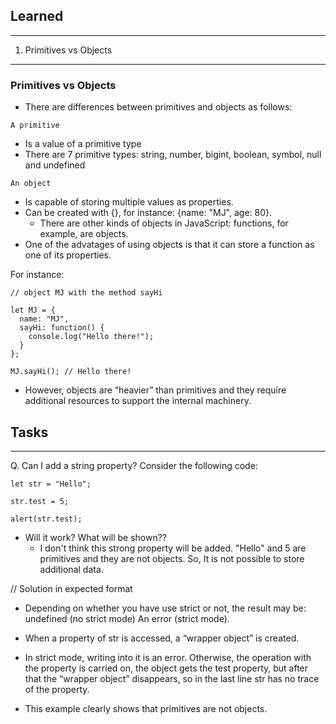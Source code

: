 ## Learned 
---
1. Primitives vs  Objects
---
### Primitives vs  Objects
- There are differences between primitives and objects as follows:

`A primitive`
- Is a value of a primitive type
- There are 7 primitive types: string, number, bigint, boolean, symbol, null and undefined

`An object`
- Is capable of storing multiple values as properties.
- Can be created with {}, for instance: {name: "MJ", age: 80}. 
	- There are other kinds of objects in JavaScript: functions, for example, are objects.
- One of the advatages of using objects is that it can store a function as one of its properties.

For instance:
```
// object MJ with the method sayHi

let MJ = {
  name: "MJ",
  sayHi: function() {
    console.log("Hello there!");
  }
};

MJ.sayHi(); // Hello there!
```
- However, objects are “heavier” than primitives and they require additional resources to support the internal machinery.

## Tasks
---
Q. Can I add a string property?
Consider the following code:
```
let str = "Hello";

str.test = 5;

alert(str.test);
```
- Will it work? What will be shown??
	-  I don't think this strong property will be added. "Hello" and 5 are primitives and they are not objects. So, It is not possible to store additional data.


// Solution in expected format
- Depending on whether you have use strict or not, the result may be:
	undefined (no strict mode)
	An error (strict mode).

- When a property of str is accessed, a “wrapper object” is created.
- In strict mode, writing into it is an error. Otherwise, the operation with the property is carried on, the object gets the test property, but after that the “wrapper object” disappears, so in the last line str has no trace of the property.
- This example clearly shows that primitives are not objects.